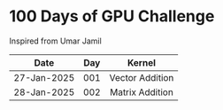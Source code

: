# 100 Days of GPU Challenge

Inspired from Umar Jamil

| Date | Day | Kernel |
|:---:|:---:|:---:|
|27-Jan-2025|001| Vector Addition|
|28-Jan-2025|002| Matrix Addition|

